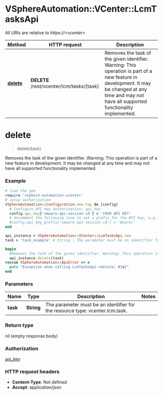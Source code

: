 # VSphereAutomation::VCenter::LcmTasksApi

All URIs are relative to *https://&lt;vcenter&gt;*

Method | HTTP request | Description
------------- | ------------- | -------------
[**delete**](LcmTasksApi.md#delete) | **DELETE** /rest/vcenter/lcm/tasks/{task} | Removes the task of the given identifier. Warning: This operation is part of a new feature in development. It may be changed at any time and may not have all supported functionality implemented.


# **delete**
> delete(task)

Removes the task of the given identifier. Warning: This operation is part of a new feature in development. It may be changed at any time and may not have all supported functionality implemented.

### Example
```ruby
# load the gem
require 'vsphere-automation-vcenter'
# setup authorization
VSphereAutomation::Configuration.new.tap do |config|
  # Configure API key authorization: api_key
  config.api_key['vmware-api-session-id'] = 'YOUR API KEY'
  # Uncomment the following line to set a prefix for the API key, e.g. 'Bearer' (defaults to nil)
  #config.api_key_prefix['vmware-api-session-id'] = 'Bearer'
end

api_instance = VSphereAutomation::VCenter::LcmTasksApi.new
task = 'task_example' # String | The parameter must be an identifier for the resource type: vcenter.lcm.task.

begin
  #Removes the task of the given identifier. Warning: This operation is part of a new feature in development. It may be changed at any time and may not have all supported functionality implemented.
  api_instance.delete(task)
rescue VSphereAutomation::ApiError => e
  puts "Exception when calling LcmTasksApi->delete: #{e}"
end
```

### Parameters

Name | Type | Description  | Notes
------------- | ------------- | ------------- | -------------
 **task** | **String**| The parameter must be an identifier for the resource type: vcenter.lcm.task. | 

### Return type

nil (empty response body)

### Authorization

[api_key](../README.md#api_key)

### HTTP request headers

 - **Content-Type**: Not defined
 - **Accept**: application/json



